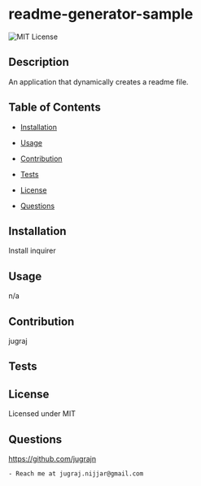 # readme-generator-sample

  ![MIT License](https://img.shields.io/badge/license-MIT-orange)
  ## Description

  An application that dynamically creates a readme file.


  ## Table of Contents

  * [Installation](#installation)

  * [Usage](#usage)

  * [Contribution](#contribution)

  * [Tests](#tests)

  * [License](#license)


  * [Questions](#questions)

  
  ## Installation

  Install inquirer


  ## Usage

  n/a


  ## Contribution

  jugraj


  ## Tests

  

  ## License
 Licensed under MIT

  ## Questions

  https://github.com/jugrajn

    - Reach me at jugraj.nijjar@gmail.com

